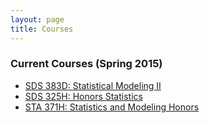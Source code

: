 ```yaml
---
layout: page
title: Courses
---
```


### Current Courses (Spring 2015)

* [SDS 383D: Statistical Modeling II](/SDS383D_Spring2015/)
* [SDS 325H: Honors Statistics](/SDS325H_Spring2015/)
* [STA 371H: Statistics and Modeling Honors](/STA371H_Spring2015/)

